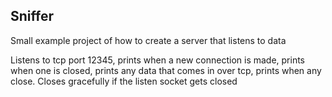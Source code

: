 ## Sniffer

Small example project of how to create a server that listens to data

Listens to tcp port 12345, prints when a new connection is made, prints when one is closed, prints any data that comes in over tcp, prints when any close. Closes gracefully if the listen socket gets closed